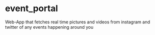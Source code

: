 # event_portal
Web-App that fetches real time pictures and videos from instagram and twitter of any events happening around you 
